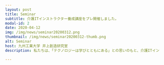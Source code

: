 ```yaml
---
layout: post
title: Seminar
subtitle: 介護ITインストラクター養成講座をプレ開催しました。
modal-id: 2
date: 2020-04-12
img: /img/news/seminar20200312.png
thumbnail: /img/news/seminar20200312-thumb.png
alt: Seminar
host: 九州工業大学 井上創造研究室
description: 私たちは、「テクノロジーは学びとともにある」との思いのもと、介護ITインストラクターの養成を目指しています。介護とITに詳しいインストラクターを養成するための講座を、プレ開催しました。5人の受講者からは、「情報技術についてもっと深く学ぼうと感じた。用語の一つ一つを覚える事によって様々な場面で役立つと感じた。もっと広げていってほしい。」といった感想を得ました。

---
```

